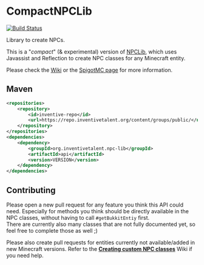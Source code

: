 # CompactNPCLib

[![Build Status](http://ci.inventivetalent.org/job/CompactNPCLib/badge/icon)](https://ci.inventivetalent.org/job/CompactNPCLib/)

Library to create NPCs.  

This is a "*compact*" (&amp; experimental) version of [NPCLib](https://github.com/InventivetalentDev/NPCLib), which uses Javassist and Reflection to create NPC classes for any Minecraft entity.  

Please check the [Wiki](https://github.com/InventivetalentDev/CompactNPCLib/wiki) or the [SpigotMC page](https://www.spigotmc.org/resources/api-npclib-1-7-1-8-1-9.5853/) for more information. 

## Maven
```xml
<repositories>
    <repository>
        <id>inventive-repo</id>
        <url>https://repo.inventivetalent.org/content/groups/public/</url>
    </repository>
</repositories>
<dependencies>
    <dependency>
        <groupId>org.inventivetalent.npc-lib</groupId>
        <artifactId>api</artifactId>
        <version>VERSION</version>
    </dependency>
</dependencies>
```

## Contributing
Please open a new pull request for any feature you think this API could need. 
Especially for methods you think should be directly available in the NPC classes, without having to call `#getBukkitEntiy` first.  
There are currently also many classes that are not fully documented yet, so feel free to complete those as well ;)

Please also create pull requests for entities currently not available/added in new Minecraft versions. Refer to the [**Creating custom NPC classes**](https://github.com/InventivetalentDev/CompactNPCLib/wiki/Creating-custom-NPC-classes) Wiki if you need help.
